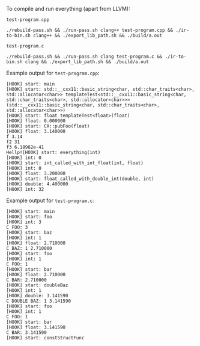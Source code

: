 To compile and run everything (apart from LLVM):

`test-program.cpp`

    ./rebuild-pass.sh && ./run-pass.sh clang++ test-program.cpp && ./ir-to-bin.sh clang++ && ./export_lib_path.sh && ./build/a.out

`test-program.c`

    ./rebuild-pass.sh && ./run-pass.sh clang test-program.c && ./ir-to-bin.sh clang && ./export_lib_path.sh && ./build/a.out

Example output for `test-program.cpp`:

```
[HOOK] start: main
[HOOK] start: std::__cxx11::basic_string<char, std::char_traits<char>, std::allocator<char>> templateTest<std::__cxx11::basic_string<char, std::char_traits<char>, std::allocator<char>>>(std::__cxx11::basic_string<char, std::char_traits<char>, std::allocator<char>>)
[HOOK] start: float templateTest<float>(float)
[HOOK] float: 0.000000
[HOOK] start: CX::pubFoo(float)
[HOOK] float: 3.140000
f 3.14
f2 31
f3 6.18982e-41
Hellp![HOOK] start: everything(int)
[HOOK] int: 0
[HOOK] start: int_called_with_int_float(int, float)
[HOOK] int: 0
[HOOK] float: 3.200000
[HOOK] start: float_called_with_double_int(double, int)
[HOOK] double: 4.400000
[HOOK] int: 32
```

Example output for `test-program.c`:

```
[HOOK] start: main
[HOOK] start: foo
[HOOK] int: 3
C FOO: 3
[HOOK] start: baz
[HOOK] int: 1
[HOOK] float: 2.710000
C BAZ: 1 2.710000
[HOOK] start: foo
[HOOK] int: 1
C FOO: 1
[HOOK] start: bar
[HOOK] float: 2.710000
C BAR: 2.710000
[HOOK] start: doubleBaz
[HOOK] int: 1
[HOOK] double: 3.141590
C DOUBLE BAZ: 1 3.141590
[HOOK] start: foo
[HOOK] int: 1
C FOO: 1
[HOOK] start: bar
[HOOK] float: 3.141590
C BAR: 3.141590
[HOOK] start: constStructFunc
```